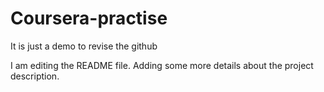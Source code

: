 # Coursera-practise
It is just a demo to revise the github

I am editing the README file. Adding some more details about the project description.
